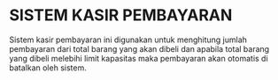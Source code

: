 # SISTEM KASIR PEMBAYARAN

Sistem kasir pembayaran ini digunakan untuk menghitung jumlah pembayaran dari total barang yang akan dibeli dan apabila total barang yang dibeli melebihi limit kapasitas maka pembayaran akan otomatis di batalkan oleh sistem.